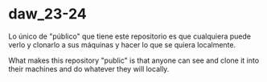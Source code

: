 # daw_23-24

Lo único de "público" que tiene este repositorio es que cualquiera puede verlo y clonarlo a sus máquinas y hacer lo que se quiera localmente.

What makes this repository "public" is that anyone can see and clone it into their machines and do whatever they will locally.
